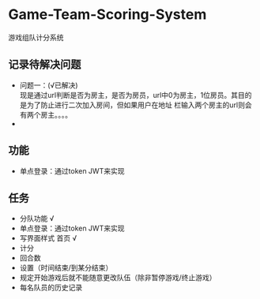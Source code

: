 # Game-Team-Scoring-System
游戏组队计分系统

## 记录待解决问题
- 问题一：(√已解决)   
现是通过url判断是否为房主，是否为房员，url中0为房主，1位房员。其目的是为了防止进行二次加入房间，但如果用户在地址
栏输入两个房主的url则会有两个房主。。。。
- 

## 功能
- 单点登录：通过token JWT来实现

## 任务
- 分队功能 √
- 单点登录：通过token JWT来实现
- 写界面样式 首页 √
- 计分
- 回合数
- 设置（时间结束/到某分结束）
- 规定开始游戏后就不能随意更改队伍（除非暂停游戏/终止游戏）
- 每名队员的历史记录
